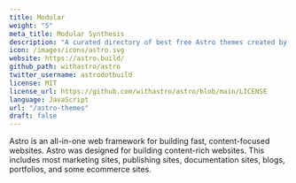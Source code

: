 ```yaml
---
title: Modular
weight: "5"
meta_title: Modular Synthesis
description: "A curated directory of best free Astro themes created by independent web designers & developers that are open source, MIT licensed & available for free to download."
icon: /images/icons/astro.svg
website: https://astro.build/
github_path: withastro/astro
twitter_username: astrodotbuild
license: MIT
license_url: https://github.com/withastro/astro/blob/main/LICENSE
language: JavaScript
url: "/astro-themes"
draft: false
---
```


Astro is an all-in-one web framework for building fast, content-focused websites. Astro was designed for building content-rich websites. This includes most marketing sites, publishing sites, documentation sites, blogs, portfolios, and some ecommerce sites.
